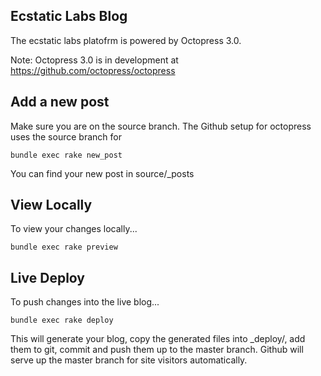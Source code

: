 ## Ecstatic Labs Blog

The ecstatic labs platofrm is powered by Octopress 3.0.

Note: Octopress 3.0 is in development at https://github.com/octopress/octopress

## Add a new post

Make sure you are on the source branch.  The Github setup for octopress uses the source branch for 

    bundle exec rake new_post

You can find your new post in source/_posts

## View Locally

To view your changes locally...

    bundle exec rake preview
      
## Live Deploy

To push changes into the live blog...

    bundle exec rake deploy
    
This will generate your blog, copy the generated files into _deploy/, add them to git, commit and push them up to the master branch. 
Github will serve up the master branch for site visitors automatically. 
    

    
